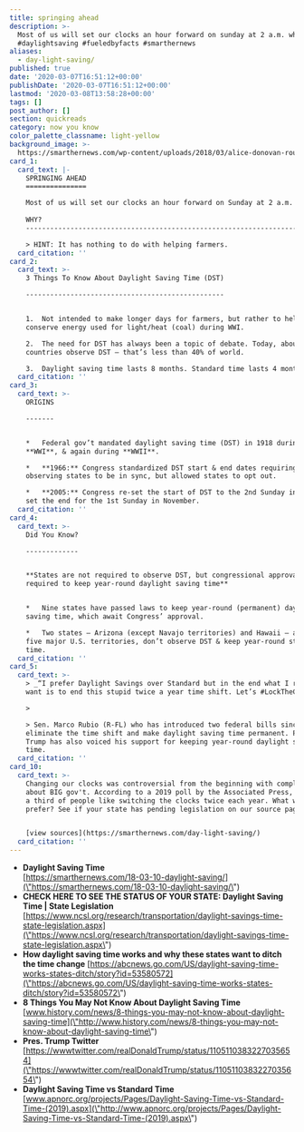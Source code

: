 ```yaml
---
title: springing ahead
description: >-
  Most of us will set our clocks an hour forward on sunday at 2 a.m. why? #dst
  #daylightsaving #fueledbyfacts #smarthernews
aliases:
  - day-light-saving/
published: true
date: '2020-03-07T16:51:12+00:00'
publishDate: '2020-03-07T16:51:12+00:00'
lastmod: '2020-03-08T13:58:28+00:00'
tags: []
post_author: []
section: quickreads
category: now you know
color_palette_classname: light-yellow
background_image: >-
  https://smarthernews.com/wp-content/uploads/2018/03/alice-donovan-rouse-74481-unsplash-scaled.jpg
card_1:
  card_text: |-
    SPRINGING AHEAD
    ===============

    Most of us will set our clocks an hour forward on Sunday at 2 a.m.  
      
    WHY?
    ----------------------------------------------------------------------------

    > HINT: It has nothing to do with helping farmers.
  card_citation: ''
card_2:
  card_text: >-
    3 Things To Know About Daylight Saving Time (DST)

    -------------------------------------------------


    1.  Not intended to make longer days for farmers, but rather to help
    conserve energy used for light/heat (coal) during WWI.

    2.  The need for DST has always been a topic of debate. Today, about 70
    countries observe DST – that’s less than 40% of world.

    3.  Daylight saving time lasts 8 months. Standard time lasts 4 months.
  card_citation: ''
card_3:
  card_text: >-
    ORIGINS

    -------


    *   Federal gov’t mandated daylight saving time (DST) in 1918 during
    **WWI**, & again during **WWII**.

    *   **1966:** Congress standardized DST start & end dates requiring
    observing states to be in sync, but allowed states to opt out.

    *   **2005:** Congress re-set the start of DST to the 2nd Sunday in March &
    set the end for the 1st Sunday in November.
  card_citation: ''
card_4:
  card_text: >-
    Did You Know?

    -------------


    **States are not required to observe DST, but congressional approval is
    required to keep year-round daylight saving time**


    *   Nine states have passed laws to keep year-round (permanent) daylight
    saving time, which await Congress’ approval.

    *   Two states – Arizona (except Navajo territories) and Hawaii – as well as
    five major U.S. territories, don’t observe DST & keep year-round standard
    time.
  card_citation: ''
card_5:
  card_text: >-
    > _“I prefer Daylight Savings over Standard but in the end what I really
    want is to end this stupid twice a year time shift. Let’s #LockTheClock_“

    > 

    > Sen. Marco Rubio (R-FL) who has introduced two federal bills since 2018 to
    eliminate the time shift and make daylight saving time permanent. President
    Trump has also voiced his support for keeping year-round daylight saving
    time.
  card_citation: ''
card_10:
  card_text: >-
    Changing our clocks was controversial from the beginning with complaints
    about BIG gov't. According to a 2019 poll by the Associated Press, less than
    a third of people like switching the clocks twice each year. What would you
    prefer? See if your state has pending legislation on our source page.


    [view sources](https://smarthernews.com/day-light-saving/)
  card_citation: ''
---
```

*   **Daylight Saving Time**  
    [https://smarthernews.com/18-03-10-daylight-saving/](\"https://smarthernews.com/18-03-10-daylight-saving/\")
*   **CHECK HERE TO SEE THE STATUS OF YOUR STATE: Daylight Saving Time | State Legislation**  
    [https://www.ncsl.org/research/transportation/daylight-savings-time-state-legislation.aspx](\"https://www.ncsl.org/research/transportation/daylight-savings-time-state-legislation.aspx\")
*   **How daylight saving time works and why these states want to ditch the time change** [https://abcnews.go.com/US/daylight-saving-time-works-states-ditch/story?id=53580572](\"https://abcnews.go.com/US/daylight-saving-time-works-states-ditch/story?id=53580572\")
*   **8 Things You May Not Know About Daylight Saving Time**  
    [www.history.com/news/8-things-you-may-not-know-about-daylight-saving-time](\"http://www.history.com/news/8-things-you-may-not-know-about-daylight-saving-time\")
*   **Pres. Trump Twitter**   
    [https://wwwtwitter.com/realDonaldTrump/status/1105110383227035654](\"https://wwwtwitter.com/realDonaldTrump/status/1105110383227035654\")
*   **Daylight Saving Time vs Standard Time**  
    [www.apnorc.org/projects/Pages/Daylight-Saving-Time-vs-Standard-Time-(2019).aspx](\"http://www.apnorc.org/projects/Pages/Daylight-Saving-Time-vs-Standard-Time-(2019).aspx\")